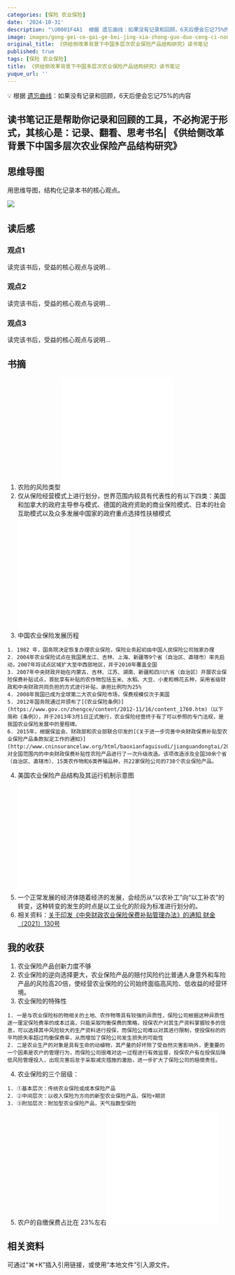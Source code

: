```yaml
---
categories: [保险 农业保险]
date: '2024-10-31'
description: "\U0001F4A1  根据 遗忘曲线：如果没有记录和回顾，6天后便会忘记75%的内容      读书笔记正是帮助你记录和回顾的工具，不必拘泥于形式，其核心是：记录、翻看、思考书名《供给侧改革背景下中国多层次农业保险产品结构研究》作者徐斌状态已读完简介思维导图用思维导图，结构化记录本书的核心观点。读后感观点1..."
image: images/gong-gei-ce-gai-ge-bei-jing-xia-zhong-guo-duo-ceng-ci-nong-ye-bao-xian-chan-pin-jie-gou-yan-jiu-du-shu-bi-ji/image_59.jpeg
original_title: 《供给侧改革背景下中国多层次农业保险产品结构研究》读书笔记
published: true
tags: [保险 农业保险]
title: 《供给侧改革背景下中国多层次农业保险产品结构研究》读书笔记
yuque_url: ''
---
```


💡 根据 [遗忘曲线](https://baike.baidu.com/item/%E9%81%97%E5%BF%98%E6%9B%B2%E7%BA%BF/7278665?fr=aladdin)：如果没有记录和回顾，6天后便会忘记75%的内容

读书笔记正是帮助你记录和回顾的工具，不必拘泥于形式，其核心是：记录、翻看、思考**书名**|  《供给侧改革背景下中国多层次农业保险产品结构研究》  
---
  
##  思维导图

用思维导图，结构化记录本书的核心观点。

![](/assets/images/gong-gei-ce-gai-ge-bei-jing-xia-zhong-guo-duo-ceng-ci-nong-ye-bao-xian-chan-pin-jie-gou-yan-jiu-du-shu-bi-ji/image_59.jpeg)

## 读后感

### 观点1

读完该书后，受益的核心观点与说明...

### 观点2

读完该书后，受益的核心观点与说明...

### 观点3

读完该书后，受益的核心观点与说明...

## 书摘

  1. 农险的风险类型![](/assets/images/gong-gei-ce-gai-ge-bei-jing-xia-zhong-guo-duo-ceng-ci-nong-ye-bao-xian-chan-pin-jie-gou-yan-jiu-du-shu-bi-ji/image_60.png)
  2. 仅从保险经营模式上进行划分，世界范围内较具有代表性的有以下四类：美国和加拿大的政府主导参与模式、德国的政府资助的商业保险模式、日本的社会互助模式以及众多发展中国家的政府重点选择性扶植模式![](/assets/images/gong-gei-ce-gai-ge-bei-jing-xia-zhong-guo-duo-ceng-ci-nong-ye-bao-xian-chan-pin-jie-gou-yan-jiu-du-shu-bi-ji/image_61.png)
  3. 中国农业保险发展历程

    1. 1982 年，国务院决定恢复办理农业保险，保险业务起初由中国人民保险公司独家办理
    2. 2004年农业保险试点在我国黑龙江、吉林、上海、新疆等9个省（自治区、直辖市）率先启动，2007年将试点区域扩大至中西部地区，并于2010年覆盖全国
    3. 2007年中央财政开始在内蒙古、吉林、江苏、湖南、新疆和四川六省（自治区）开展农业保险保费补贴试点，首批享有补贴的农作物包括玉米、水稻、大豆、小麦和棉花五种，采用省级财政和中央财政共同负担的方式进行补贴，承担比例均为25%
    4. 2008年我国已成为全球第二大农业保险市场，保费规模仅次于美国
    5. 2012年国务院通过并颁布了[《农业保险条例》](https://www.gov.cn/zhengce/content/2012-11/16/content_1760.htm)（以下简称《条例》），并于2013年3月1日正式施行，农业保险经营终于有了可以参照的专门法规，是我国农业保险发展中的里程碑。
    6. 2015年，根据保监会、财政部和农业部联合印发的[《关于进一步完善中央财政保费补贴型农业保险产品条款拟定工作的通知》](http://www.cninsurancelaw.org/html/baoxianfaguisudi/jianguandongtai/2015/0404/229.html)，对全国范围内的中央财政保费补贴性农险产品进行了一次升级改造。该项改造涉及全国30余个省（自治区、直辖市）、15类农作物和6类养殖品种，共22家保险公司的738个农业保险产品。

  4. 美国农业保险产品结构及其运行机制示意图![](/assets/images/gong-gei-ce-gai-ge-bei-jing-xia-zhong-guo-duo-ceng-ci-nong-ye-bao-xian-chan-pin-jie-gou-yan-jiu-du-shu-bi-ji/image_57.png)
  5. 一个正常发展的经济体随着经济的发展，会经历从“以农补工”向“以工补农”的转变，这种转变的发生的时点是以工业化的阶段为标准进行划分的。
  6. 相关资料：[关于印发《中央财政农业保险保费补贴管理办法》的通知 财金〔2021〕130号](https://www.gov.cn/zhengce/zhengceku/2022-01/07/content_5666866.htm)

## 我的收获

  1. 农业保险产品创新力度不够
  2. 农业保险的逆向选择更大，农业保险产品的赔付风险约比普通人身意外和车险产品的风险高20倍，使经营农业保险的公司始终面临高风险、低收益的经营环境。
  3. 农业保险的特殊性

    1. 一是与农业保险标的物相关的土地、农作物等具有较强的异质性，保险公司根据这种异质性逐一厘定保险费率的成本过高，只能采取均衡保费的策略，投保农户对其生产资料掌握较多的信息，可以选择其中风险较大的生产资料进行投保，而保险公司难以对其进行限制，使投保标的的平均损失率超过均衡保费率，从而增加了保险公司发生损失的可能性
    2. 二是农业生产的对象是具有生命的动植物，其产量的好坏除了受自然灾害影响外，更重要的一个因素是农户的管理行为，而保险公司很难对这一过程进行有效监督，投保农户有在投保后降低风险管理投入，出现灾害后怠于采取减灾措施的激励，进一步扩大了保险公司的赔偿责任。

  4. 农业保险的三个层级：

    1. ①基本层次：传统农业保险或成本保险产品
    2. ②中间层次：以收入保险为方向的新型农业保险产品，保险+期货
    3. ③附加层次：附加型农业保险产品，天气指数型保险

  5. 农户的自缴保费占比在 23%左右![](/assets/images/gong-gei-ce-gai-ge-bei-jing-xia-zhong-guo-duo-ceng-ci-nong-ye-bao-xian-chan-pin-jie-gou-yan-jiu-du-shu-bi-ji/image_58.png)

## 相关资料

可通过“⌘+K”插入引用链接，或使用“本地文件”引入源文件。

